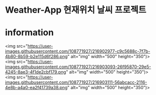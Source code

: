 # Weather-App 현재위치 날씨 프로젝트
# information
<img src="https://user-images.githubusercontent.com/108771927/216902977-c9c5688c-7f7b-4b80-8b59-b2e115d6f286.png" alt="img" width="500" height="350")>
<img src="https://user-images.githubusercontent.com/108771927/216903093-26f95870-29e5-4245-8ae3-4f1de2cbf179.png" alt="img" width="500" height="350")>
<img src="https://user-images.githubusercontent.com/108771927/216903111-56abcacc-2116-4e8b-a4a0-ea2f41739a38.png" alt="img" width="500" height="350")>
